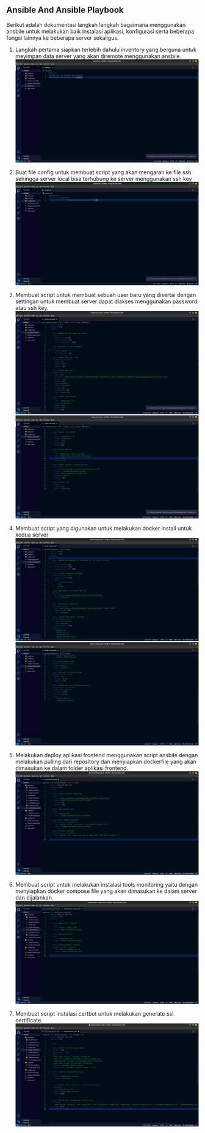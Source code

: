 ##  Ansible And Ansible Playbook
Berikut adalah dokumentasi langkah langkah bagaimana menggunakan ansbile untuk melakukan baik instalasi aplikasi, konfigurasi serta beberapa fungsi lainnya ke beberapa server sekaligus.

1. Langkah pertama siapkan terlebih dahulu inventory yang berguna untuk meyimpan data server yang akan diremote menggunakan ansbile.
![Alt text](ansible/inventory.png) 

2. Buat file config untuk membuat script yang akan mengarah ke file ssh sehingga server local bisa terhubung ke server menggunakan ssh key
![Alt text](ansible/config.png) 

3. Membuat script untuk membuat sebuah user baru yang disertai dengan settingan untuk membuat server dapat diakses menggunakan password atau ssh key.
![Alt text](ansible/create-user.png) 
![Alt text](ansible/create-user-1.png) 

4. Membuat script yang digunakan untuk melakukan docker install untuk kedua server 
![Alt text](ansible/docker-install.png) 
![Alt text](ansible/docker-install-1.png) 

7. Melakukan deploy aplikasi frontend menggunakan script ansbile dengan melakukan pulling dari repository dan menyiapkan dockerfile yang akan dimasukan ke dalam folder aplikasi frontend.
![Alt text](ansible/deploy-fe.png) 

8. Membuat script untuk melakukan instalasi tools monitoring yaitu dengan menyiapkan docker compose file yang akan dimasukan ke dalam server dan dijalankan.
![Alt text](ansible/install-monitoring.png) 

9. Membuat script  instalasi certbot untuk melakukan generate ssl certificate.
![Alt text](ansible/cerbot-install.png)